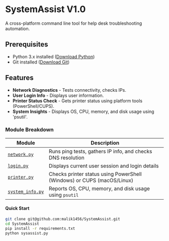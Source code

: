# SystemAssist V1.0
A cross-platform command line tool for help desk troubleshooting automation.

## Prerequisites
- Python 3.x installed ([Download Python](https://www.python.org/downloads/))
- Git installed ([Download Git](https://git-scm.com/downloads))

## Features
- **Network Diagnostics** - Tests connectivity, checks IPs.
- **User Login Info** - Displays user information.
- **Printer Status Check** - Gets printer status using platform tools (PowerShell/CUPS).
- **System Insights** - Displays OS, CPU, memory, and disk usage using 'psutil'.

### Module Breakdown
| Module             | Description                                               |
|--------------------|-----------------------------------------------------------|
| [`network.py`](modules/network.py)     | Runs ping tests, gathers IP info, and checks DNS resolution |
| [`login.py`](modules/login.py)         | Displays current user session and login details          |
| [`printer.py`](modules/printer.py)     | Checks printer status using PowerShell (Windows) or CUPS (macOS/Linux) |
| [`system_info.py`](modules/system_info.py) | Reports OS, CPU, memory, and disk usage using `psutil`      |

#### Quick Start

```bash
git clone git@github.com:malik1456/SystemAssist.git
cd SystemAssist
pip install -r requirements.txt
python sysassist.py
```
